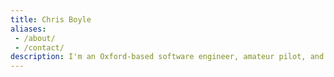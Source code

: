 ```yaml
---
title: Chris Boyle
aliases:
 - /about/
 - /contact/
description: I'm an Oxford-based software engineer, amateur pilot, and singer. He/him or they/them.
---
```

